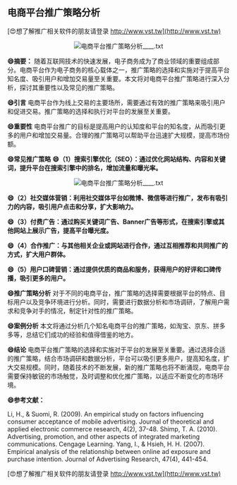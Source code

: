 ## **电商平台推广策略分析**

[😍想了解推广相关软件的朋友请登录 http://www.vst.tw](http://www.vst.tw)

 <center><img src="https://vst.tw/MP4/tuiguang/png/4.png" alt="电商平台推广策略分析____.txt"></center>

**😄摘要：**
随着互联网技术的快速发展，电子商务成为了商业领域的重要组成部分。电商平台作为电子商务的核心载体之一，推广策略的选择和实施对于提高平台知名度、吸引用户和增加交易量至关重要。本文将对电商平台推广策略进行深入分析，探讨其重要性以及常见的推广策略。

**😄引言**
电商平台作为线上交易的主要场所，需要通过有效的推广策略来吸引用户和促进交易。推广策略的选择和执行对平台的发展至关重要。

**😄重要性**
电商平台推广的目标是提高用户的认知度和平台的知名度，从而吸引更多的用户和增加交易量。合理的推广策略可以帮助平台迅速扩大规模，提高市场份额。

**😄常见推广策略**
**😄（1）搜索引擎优化（SEO）：通过优化网站结构、内容和关键词，提升平台在搜索引擎中的排名，增加流量和曝光率。**

 <center><img src="https://vst.tw/MP4/tuiguang/png/2.png" alt="电商平台推广策略分析____.txt"></center>

**😄（2）社交媒体营销：利用社交媒体平台如微博、微信等进行推广，发布有吸引力的内容，吸引用户点击和分享，扩大影响力。**

**😄（3）付费广告：通过购买关键词广告、Banner广告等形式，在搜索引擎或其他网站上展示广告，提高平台曝光度。**

**😄（4）合作推广：与其他相关企业或网站进行合作，通过互相推荐和共同推广的方式，扩大用户群体。**

**😄（5）用户口碑营销：通过提供优质的商品和服务，获得用户的好评和口碑传播，吸引更多的用户。**

**😄推广策略分析**
对于不同的电商平台，推广策略的选择需要根据平台的特点、目标用户以及竞争环境进行分析。同时，需要进行数据分析和市场调研，了解用户需求和竞争对手的情况，制定针对性的推广策略。

**😄案例分析**
本文将通过分析几个知名电商平台的推广策略，如淘宝、京东、拼多多等，总结它们成功的经验和值得借鉴的地方。

**😄结论**
电商平台推广策略的选择和实施对于平台的发展至关重要。通过选择合适的推广策略，结合市场调研和数据分析，平台可以吸引更多用户，提高知名度，扩大交易规模。同时，随着技术的不断发展，新的推广策略也将不断涌现，电商平台需要保持敏锐的市场触觉，及时调整和优化推广策略，以适应不断变化的市场环境。

**😄参考文献：**

Li, H., & Suomi, R. (2009). An empirical study on factors influencing consumer acceptance of mobile advertising. Journal of theoretical and applied electronic commerce research, 4(2), 37-48.
Shimp, T. A. (2010). Advertising, promotion, and other aspects of integrated marketing communications. Cengage Learning.
Yang, I., & Hsieh, H. H. (2007). Empirical analysis of the relationship between online ad exposure and purchase intention. Journal of Advertising Research, 47(4), 441-454.

[😍想了解推广相关软件的朋友请登录 http://www.vst.tw](http://www.vst.tw)



